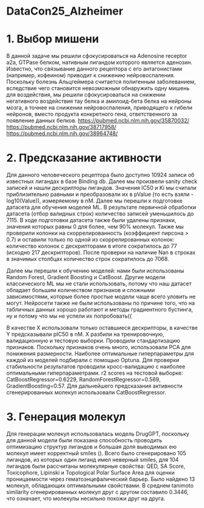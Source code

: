 # DataCon25_Alzheimer
# 1. Выбор мишени
В данной задаче мы решили сфокусироваться на Adenosine receptor a2a, GTPase белком, нативным лигандом которого является аденозин. Известно, что связывание данного рецептора с его антагонистами (например, кофеином) приводит к снижению нейровоспаления. Поскольку болезнь Альцгеймера считается полигенным заболеванием, вследствие чего становится невозможным обнаружить одну мишень для воздействия, мы решили сфокусироваться на снижении негативного воздействия тау белка и амилоид-бета белка на нейроны мозга, а точнее на снижении нейровоспаления, приводящего к гибели нейронов, вместо продукта конкретного гена, ответственного за появление данных белков.
https://pubmed.ncbi.nlm.nih.gov/35870032/
https://pubmed.ncbi.nlm.nih.gov/38717958/
https://pubmed.ncbi.nlm.nih.gov/38964748/

# 2. Предсказание активности
Для данного человеческого рецептора было доступно 10924 записи об известных лигандах в базе Binding db. Далее мы произвели sanity check записей и нашли дескрипторы лигандов.
Значения IC50 и Ki мы считали приблизительно равными и преобразовали их в pValue (то есть взяли -log10(Value)), измеряемому в nM. 
Далее мы перешли к подготовке датасета для обучения моделей ML. В результате первичной обработки датасета (отбор валидных строк) количество записей уменьшилось до 7115. В ходе подготовки датасета также были удалены признаки, значения которых равны 0 для более, чем 90% молекул. Также мы проверили колонки на скоррелированность (коэффициент пирсона > 0.7) и оставили только по одной из скоррелированных колонок: количество колонок с дескрипторами в итоге сократилось до 77 (исходно 217 дескрипторов). После проверки на наличие Nan в строках в значимых столбцах количество строк сократилось до 7068.

Далее мы перешли к обучению моделей: нами были использованы Random Forest, Gradient Boosting и CatBoost. Другие модели классического ML мы не стали использовать, потому что наш датасет обладает большим количеством признаков и сложными зависимостями, которые более простые модели чаще всего уловить не могут. Нейросети также не были использованы по причине того, что на табличных данных хорошо работают и методы градиентного бустинга, ну и потому что мы не успели их попробовать((

В качестве X использовали только оставшиеся дескрипторы, в качестве Y предсказывали pIC50 в nM.
X разбили на тренировочную, валидационную и тестовую выборки. Проводили стандартизацию признаков. Поскольку признаков очень много, использовали PCA для понижения размерности. 
Наиболее оптимальные гиперпараметры для каждой из моделей подбирали с помощью Optuna. Для проверки стабильности результатов проводили кросс-валидацию с наиболее оптимальными гиперпараметрами.
r2 scores на тестовой выборке: CatBoostRegressor=0.6229, RandomForestRegressor=0.569, GradientBoosting=0.57. Для дальнейшего предсказания активности сгенерированных молекул использовали CatBoostRegressor.

# 3. Генерация молекул
Для генерации молекул использовалась модель DrugGPT, поскольку для данной модели были показана способность проводить оптимизацию структур лигандов и большая доля выводимых ею молекул имеет корректный smiles (). Всего было сгенерировано 105 лигандов, из которых один лиганд имел неверный smiles, для 104 лигандов были рассчитаны молекулярные свойства: QED, SA Score, Toxicophore, Lipinski и Topological Polar Surface Area для оценки проницаемости через гематоэнцефалический барьер.
Было найдено 13 молекул, обладающих оптимальными свойствами. В среднем tanimoto similarity сгенерированных молекул друг с другом составило 0.3446, что означает, что молекулы несильно похожи друг на друга.

